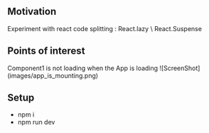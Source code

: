 <h2>Motivation</h2>
Experiment with react code splitting : React.lazy \ React.Suspense

<h2>Points of interest</h2>
Component1 is not loading when the App is loading 
![ScreenShot](images/app_is_mounting.png)




<h2>Setup</h2>
<ul>
<li>npm i</li>
<li>npm run dev</li>
</ul>